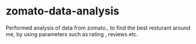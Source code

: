 # zomato-data-analysis
Performed analysis of data from zomato., to find the best resturant around me, by using parameters such as rating , reviews etc.
